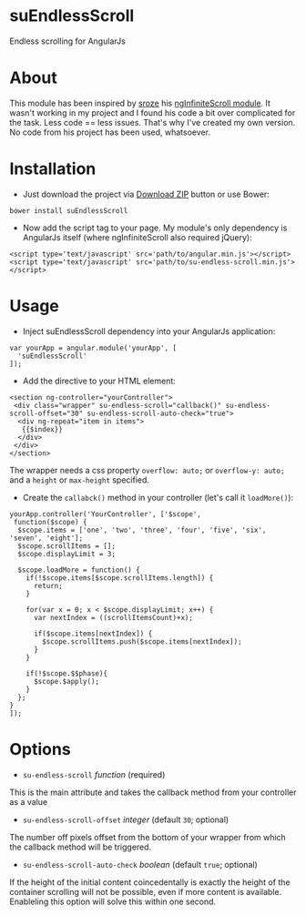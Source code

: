 # suEndlessScroll
Endless scrolling for AngularJs

# About
This module has been inspired by [sroze](https://github.com/sroze) his [ngInfiniteScroll module](http://sroze.github.com/ngInfiniteScroll/). It wasn't working in my project and I found his code a bit over complicated for the task. Less code == less issues. 
That's why I've created my own version. No code from his project has been used, whatsoever.

# Installation
- Just download the project via [Download ZIP](https://github.com/Bram77/su-endless-scroll/archive/master.zip) button or use Bower:
 ```
 bower install suEndlessScroll
 ```

- Now add the script tag to your page. My module's only dependency is AngularJs itself (where ngInfiniteScroll also required jQuery):
 ```
 <script type='text/javascript' src='path/to/angular.min.js'></script>
 <script type='text/javascript' src='path/to/su-endless-scroll.min.js'></script>
 ```

# Usage
- Inject suEndlessScroll dependency into your AngularJs application:
 ```
 var yourApp = angular.module('yourApp', [
   'suEndlessScroll'
 ]);
 ```

- Add the directive to your HTML element:
 ```
 <section ng-controller="yourController">
  <div class="wrapper" su-endless-scroll="callback()" su-endless-scroll-offset="30" su-endless-scroll-auto-check="true">
   <div ng-repeat="item in items">
    {{$index}}
   </div>
  </div>
 </section>
 ```
 The wrapper needs a css property `overflow: auto;` or `overflow-y: auto;` and a `height` or `max-height` specified.
 
- Create the `callabck()` method in your controller (let's call it `loadMore()`):
 ```
 yourApp.controller('YourController', ['$scope', 
  function($scope) {
   $scope.items = ['one', 'two', 'three', 'four', 'five', 'six', 'seven', 'eight'];
   $scope.scrollItems = [];
   $scope.displayLimit = 3;
 
   $scope.loadMore = function() {
     if(!$scope.items[$scope.scrollItems.length]) {
       return;
     }
     
     for(var x = 0; x < $scope.displayLimit; x++) {
       var nextIndex = ((scrollItemsCount)+x);

       if($scope.items[nextIndex]) {
         $scope.scrollItems.push($scope.items[nextIndex]);
       }
     }

     if(!$scope.$$phase){
       $scope.$apply();
     }
   };
 }
]);
 ```

# Options
- `su-endless-scroll` *function* (required)

 This is the main attribute and takes the callback method from your controller as a value
- `su-endless-scroll-offset` *integer* (default `30`; optional)

 The number off pixels offset from the bottom of your wrapper from which the callback method will be triggered.
- `su-endless-scroll-auto-check` *boolean* (default `true`; optional)

 If the height of the initial content coincedentally is exactly the height of the container scrolling will not be possible, even if more content is available. Enableling this option will solve this within one second.
